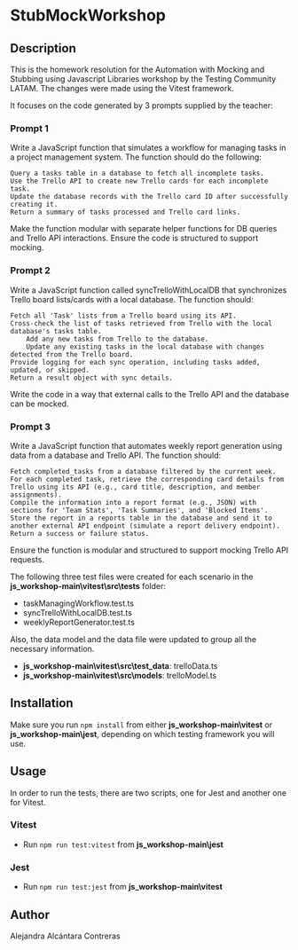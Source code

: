 # StubMockWorkshop

## Description
This is the homework resolution for the Automation with Mocking and Stubbing using Javascript Libraries workshop by the Testing Community LATAM. The changes were made using the Vitest framework. 

It focuses on the code generated by 3 prompts supplied by the teacher:
### Prompt 1
Write a JavaScript function that simulates a workflow for managing tasks in a project management system. The function should do the following:
 
    Query a tasks table in a database to fetch all incomplete tasks.
    Use the Trello API to create new Trello cards for each incomplete task.
    Update the database records with the Trello card ID after successfully creating it.
    Return a summary of tasks processed and Trello card links.
 
Make the function modular with separate helper functions for DB queries and Trello API interactions. Ensure the code is structured to support mocking.

### Prompt 2
Write a JavaScript function called syncTrelloWithLocalDB that synchronizes Trello board lists/cards with a local database. The function should:
 
    Fetch all 'Task' lists from a Trello board using its API.
    Cross-check the list of tasks retrieved from Trello with the local database's tasks table.
        Add any new tasks from Trello to the database.
        Update any existing tasks in the local database with changes detected from the Trello board.
    Provide logging for each sync operation, including tasks added, updated, or skipped.
    Return a result object with sync details.
 
Write the code in a way that external calls to the Trello API and the database can be mocked. 

### Prompt 3
Write a JavaScript function that automates weekly report generation using data from a database and Trello API. The function should:
 
    Fetch completed_tasks from a database filtered by the current week.
    For each completed task, retrieve the corresponding card details from Trello using its API (e.g., card title, description, and member assignments).
    Compile the information into a report format (e.g., JSON) with sections for 'Team Stats', 'Task Summaries', and 'Blocked Items'.
    Store the report in a reports table in the database and send it to another external API endpoint (simulate a report delivery endpoint).
    Return a success or failure status.
 
Ensure the function is modular and structured to support mocking Trello API requests. 


The following three test files were created for each scenario in the **js_workshop-main\vitest\src\tests** folder:
- taskManagingWorkflow.test.ts
- syncTrelloWithLocalDB.test.ts
- weeklyReportGenerator.test.ts

Also, the data model and the data file were updated to group all the necessary information.
- **js_workshop-main\vitest\src\test_data**: trelloData.ts
- **js_workshop-main\vitest\src\models**: trelloModel.ts

## Installation

Make sure you run `npm install` from either **js_workshop-main\vitest** or **js_workshop-main\jest**, depending on which testing framework you will use. 

## Usage
In order to run the tests, there are two scripts, one for Jest and another one for Vitest.
### Vitest
- Run `npm run test:vitest` from **js_workshop-main\jest**
### Jest
- Run `npm run test:jest` from **js_workshop-main\vitest**

## Author
Alejandra Alcántara Contreras
